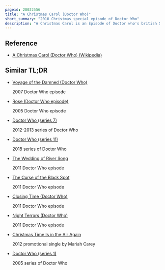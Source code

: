 ```yaml
---
pageid: 28022556
title: "A Christmas Carol (Doctor Who)"
short_summary: "2010 Christmas special episode of Doctor Who"
description: "A Christmas Carol is an Episode of Doctor who's british Science Fiction Television Series. It is the sixth Doctor Who Christmas special since the Programme's Revival in 2005, and it was broadcast on 25 December 2010 on both Bbc one and Bbc America, making it the first Episode to premiere on the same Day in both the United Kingdom and United States. It was written by steven Moffat and was directed by Toby Haynes."
---
```


## Reference

- [A Christmas Carol (Doctor Who) (Wikipedia)](https://en.wikipedia.org/?curid=28022556)

## Similar TL;DR

- [Voyage of the Damned (Doctor Who)](/tldr/en/voyage-of-the-damned-doctor-who)

  2007 Doctor Who episode

- [Rose (Doctor Who episode)](/tldr/en/rose-doctor-who-episode)

  2005 Doctor Who episode

- [Doctor Who (series 7)](/tldr/en/doctor-who-series-7)

  2012-2013 series of Doctor Who

- [Doctor Who (series 11)](/tldr/en/doctor-who-series-11)

  2018 series of Doctor Who

- [The Wedding of River Song](/tldr/en/the-wedding-of-river-song)

  2011 Doctor Who episode

- [The Curse of the Black Spot](/tldr/en/the-curse-of-the-black-spot)

  2011 Doctor Who episode

- [Closing Time (Doctor Who)](/tldr/en/closing-time-doctor-who)

  2011 Doctor Who episode

- [Night Terrors (Doctor Who)](/tldr/en/night-terrors-doctor-who)

  2011 Doctor Who episode

- [Christmas Time Is in the Air Again](/tldr/en/christmas-time-is-in-the-air-again)

  2012 promotional single by Mariah Carey

- [Doctor Who (series 1)](/tldr/en/doctor-who-series-1)

  2005 series of Doctor Who
